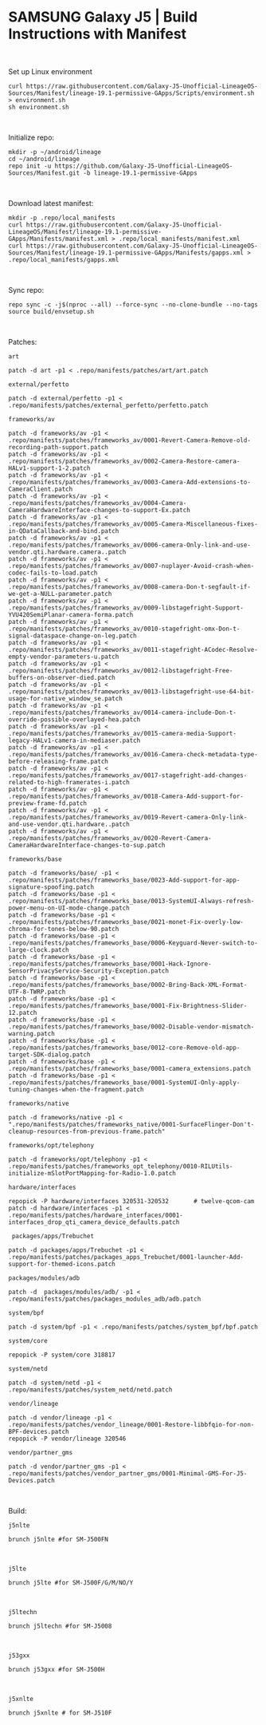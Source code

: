 # SAMSUNG Galaxy J5 | Build Instructions with Manifest
<br/>

Set up Linux environment
```
curl https://raw.githubusercontent.com/Galaxy-J5-Unofficial-LineageOS-Sources/Manifest/lineage-19.1-permissive-GApps/Scripts/environment.sh > environment.sh
sh environment.sh
```
<br/>

Initialize repo:
```
mkdir -p ~/android/lineage
cd ~/android/lineage
repo init -u https://github.com/Galaxy-J5-Unofficial-LineageOS-Sources/Manifest.git -b lineage-19.1-permissive-GApps
```
<br/>


Download latest manifest:
```
mkdir -p .repo/local_manifests
curl https://raw.githubusercontent.com/Galaxy-J5-Unofficial-LineageOS/Manifest/lineage-19.1-permissive-GApps/Manifests/manifest.xml > .repo/local_manifests/manifest.xml
curl https://raw.githubusercontent.com/Galaxy-J5-Unofficial-LineageOS-Sources/Manifest/lineage-19.1-permissive-GApps/Manifests/gapps.xml > .repo/local_manifests/gapps.xml
```
<br/>

Sync repo:
```
repo sync -c -j$(nproc --all) --force-sync --no-clone-bundle --no-tags
source build/envsetup.sh
```
<br/>

Patches:

```art```
```
patch -d art -p1 < .repo/manifests/patches/art/art.patch
```

```external/perfetto```
```
patch -d external/perfetto -p1 < .repo/manifests/patches/external_perfetto/perfetto.patch
```

```frameworks/av```
```
patch -d frameworks/av -p1 < .repo/manifests/patches/frameworks_av/0001-Revert-Camera-Remove-old-recording-path-support.patch
patch -d frameworks/av -p1 < .repo/manifests/patches/frameworks_av/0002-Camera-Restore-camera-HALv1-support-1-2.patch
patch -d frameworks/av -p1 < .repo/manifests/patches/frameworks_av/0003-Camera-Add-extensions-to-CameraClient.patch
patch -d frameworks/av -p1 < .repo/manifests/patches/frameworks_av/0004-Camera-CameraHardwareInterface-changes-to-support-Ex.patch
patch -d frameworks/av -p1 < .repo/manifests/patches/frameworks_av/0005-Camera-Miscellaneous-fixes-in-QDataCallback-and-bind.patch
patch -d frameworks/av -p1 < .repo/manifests/patches/frameworks_av/0006-camera-Only-link-and-use-vendor.qti.hardware.camera..patch
patch -d frameworks/av -p1 < .repo/manifests/patches/frameworks_av/0007-nuplayer-Avoid-crash-when-codec-fails-to-load.patch
patch -d frameworks/av -p1 < .repo/manifests/patches/frameworks_av/0008-camera-Don-t-segfault-if-we-get-a-NULL-parameter.patch
patch -d frameworks/av -p1 < .repo/manifests/patches/frameworks_av/0009-libstagefright-Support-YVU420SemiPlanar-camera-forma.patch
patch -d frameworks/av -p1 < .repo/manifests/patches/frameworks_av/0010-stagefright-omx-Don-t-signal-dataspace-change-on-leg.patch
patch -d frameworks/av -p1 < .repo/manifests/patches/frameworks_av/0011-stagefright-ACodec-Resolve-empty-vendor-parameters-u.patch
patch -d frameworks/av -p1 < .repo/manifests/patches/frameworks_av/0012-libstagefright-Free-buffers-on-observer-died.patch
patch -d frameworks/av -p1 < .repo/manifests/patches/frameworks_av/0013-libstagefright-use-64-bit-usage-for-native_window_se.patch
patch -d frameworks/av -p1 < .repo/manifests/patches/frameworks_av/0014-camera-include-Don-t-override-possible-overlayed-hea.patch
patch -d frameworks/av -p1 < .repo/manifests/patches/frameworks_av/0015-camera-media-Support-legacy-HALv1-camera-in-mediaser.patch
patch -d frameworks/av -p1 < .repo/manifests/patches/frameworks_av/0016-Camera-check-metadata-type-before-releasing-frame.patch
patch -d frameworks/av -p1 < .repo/manifests/patches/frameworks_av/0017-stagefright-add-changes-related-to-high-framerates-i.patch
patch -d frameworks/av -p1 < .repo/manifests/patches/frameworks_av/0018-Camera-Add-support-for-preview-frame-fd.patch
patch -d frameworks/av -p1 < .repo/manifests/patches/frameworks_av/0019-Revert-camera-Only-link-and-use-vendor.qti.hardware..patch
patch -d frameworks/av -p1 < .repo/manifests/patches/frameworks_av/0020-Revert-Camera-CameraHardwareInterface-changes-to-sup.patch
```

```frameworks/base```
```
patch -d frameworks/base/ -p1 < .repo/manifests/patches/frameworks_base/0023-Add-support-for-app-signature-spoofing.patch
patch -d frameworks/base -p1 < .repo/manifests/patches/frameworks_base/0013-SystemUI-Always-refresh-power-menu-on-UI-mode-change.patch
patch -d frameworks/base -p1 < .repo/manifests/patches/frameworks_base/0021-monet-Fix-overly-low-chroma-for-tones-below-90.patch
patch -d frameworks/base -p1 < .repo/manifests/patches/frameworks_base/0006-Keyguard-Never-switch-to-large-clock.patch
patch -d frameworks/base -p1 < .repo/manifests/patches/frameworks_base/0001-Hack-Ignore-SensorPrivacyService-Security-Exception.patch
patch -d frameworks/base -p1 < .repo/manifests/patches/frameworks_base/0002-Bring-Back-XML-Format-UTF-8-TWRP.patch
patch -d frameworks/base -p1 < .repo/manifests/patches/frameworks_base/0001-Fix-Brightness-Slider-12.patch
patch -d frameworks/base -p1 < .repo/manifests/patches/frameworks_base/0002-Disable-vendor-mismatch-warning.patch
patch -d frameworks/base -p1 < .repo/manifests/patches/frameworks_base/0012-core-Remove-old-app-target-SDK-dialog.patch
patch -d frameworks/base -p1 < .repo/manifests/patches/frameworks_base/0001-camera_extensions.patch
patch -d frameworks/base -p1 < .repo/manifests/patches/frameworks_base/0001-SystemUI-Only-apply-tuning-changes-when-the-fragment.patch

```

```frameworks/native```
```
patch -d frameworks/native -p1 < ".repo/manifests/patches/frameworks_native/0001-SurfaceFlinger-Don't-cleanup-resources-from-previous-frame.patch"
```

```frameworks/opt/telephony ```
```
patch -d frameworks/opt/telephony -p1 < .repo/manifests/patches/frameworks_opt_telephony/0010-RILUtils-initialize-mSlotPortMapping-for-Radio-1.0.patch
```

``` hardware/interfaces ```
```
repopick -P hardware/interfaces 320531-320532       # twelve-qcom-cam
patch -d hardware/interfaces -p1 < .repo/manifests/patches/hardware_interfaces/0001-interfaces_drop_qti_camera_device_defaults.patch
```

``` packages/apps/Trebuchet```
```
patch -d packages/apps/Trebuchet -p1 < .repo/manifests/patches/packages_apps_Trebuchet/0001-launcher-Add-support-for-themed-icons.patch
```

```packages/modules/adb```
```
patch -d  packages/modules/adb/ -p1 < .repo/manifests/patches/packages_modules_adb/adb.patch
```

```system/bpf```
```
patch -d system/bpf -p1 < .repo/manifests/patches/system_bpf/bpf.patch
```

```system/core```
```
repopick -P system/core 318817
```

```system/netd```
```
patch -d system/netd -p1 < .repo/manifests/patches/system_netd/netd.patch
```

```vendor/lineage```
```
patch -d vendor/lineage -p1 < .repo/manifests/patches/vendor_lineage/0001-Restore-libbfqio-for-non-BPF-devices.patch
repopick -P vendor/lineage 320546
```

```vendor/partner_gms ```
```
patch -d vendor/partner_gms -p1 < .repo/manifests/patches/vendor_partner_gms/0001-Minimal-GMS-For-J5-Devices.patch
```
<br/>


Build:

```j5nlte```

```
brunch j5nlte #for SM-J500FN
```
<br/>

```j5lte ```

```
brunch j5lte #for SM-J500F/G/M/NO/Y
```
<br/>

```j5ltechn```

```
brunch j5ltechn #for SM-J5008
```
<br/>

```j53gxx```

```
brunch j53gxx #for SM-J500H
```
<br/>

```j5xnlte ```

```
brunch j5xnlte # for SM-J510F
```
<br/>

<br/>

